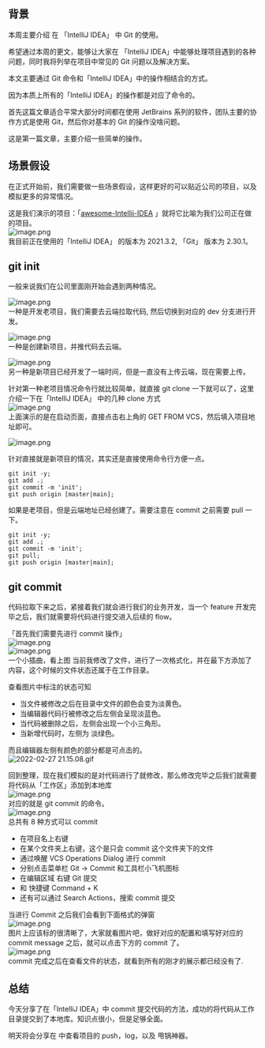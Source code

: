 ## 背景

本周主要介绍 在 「IntelliJ IDEA」 中 Git 的使用。

希望通过本周的更文，能够让大家在 「IntelliJ IDEA」中能够处理项目遇到的各种问题，同时我将列举在项目中常见的 Git 问题以及解决方案。

本文主要通过 Git 命令和「IntelliJ IDEA」中的操作相结合的方式。

因为本质上所有的「IntelliJ IDEA」的操作都是对应了命令的。

首先这篇文章适合平常大部分时间都在使用 JetBrains 系列的软件，团队主要的协作方式是使用 Git，然后你对基本的 Git 的操作没啥问题。

这是第一篇文章，主要介绍一些简单的操作。

##

## 场景假设

在正式开始前，我们需要做一些场景假设，这样更好的可以贴近公司的项目，以及模拟更多的异常情况。

这是我们演示的项目：「[awesome-Intellij-IDEA](https://github.com/xiaoxiunique/awesome-IntelliJ-IDEA) 」就将它比喻为我们公司正在做的项目。<br />![image.png](images/commit-git-idea/0090c1a128164a956bccbd4356c1a655.png)<br />我目前正在使用的「IntelliJ IDEA」 的版本为 2021.3.2, 「Git」 版本为 2.30.1。

## git init

一般来说我们在公司里面刚开始会遇到两种情况。

![image.png](images/commit-git-idea/facb217078c65b92a5ce4020486d33cd.png)<br />一种是开发老项目，我们需要去云端拉取代码, 然后切换到对应的 dev 分支进行开发。

![image.png](images/commit-git-idea/23d5d47e8c26b59649bf080b6bd2b3ca.png)<br />一种是创建新项目，并推代码去云端。

![image.png](images/commit-git-idea/98a166a57afe681509c4f2e688bea460.png)<br />另一种是新项目已经开发了一端时间，但是一直没有上传云端，现在需要上传。

针对第一种老项目情况命令行就比较简单，就直接 git clone 一下就可以了，这里介绍一下在「IntelliJ IDEA」 中的几种 clone 方式<br />![image.png](images/commit-git-idea/30212d29205616065f23c7a657f03114.png)<br />上面演示的是在启动页面，直接点击右上角的 GET FROM VCS，然后填入项目地址即可。

![image.png](images/commit-git-idea/d74534d9a01a054c9fc2bcca020da0bc.png)

针对直接就是新项目的情况，其实还是直接使用命令行方便一点。

```shell
git init -y;
git add .;
git commit -m 'init';
git push origin [master|main];
```

如果是老项目，但是云端地址已经创建了。需要注意在 commit 之前需要 pull 一下。

```shell
git init -y;
git add .;
git commit -m 'init';
git pull;
git push origin [master|main];
```

## git commit

代码拉取下来之后，紧接着我们就会进行我们的业务开发，当一个 feature 开发完毕之后，我们就需要将代码进行提交进入后续的 flow。

「首先我们需要先进行 commit 操作」<br />![image.png](images/commit-git-idea/fc476909ca263f8edd34da0cf41ad7de.png)<br />![image.png](images/commit-git-idea/accdee515cdeedf738a17ac2f2425383.png)<br />一个小插曲，看上图 当前我修改了文件，进行了一次格式化，并在最下方添加了内容，这个时候的文件状态还属于在工作目录。

查看图片中标注的状态可知

- 当文件被修改之后在目录中文件的颜色会变为淡黄色。
- 当编辑器代码行被修改之后左侧会呈现淡蓝色。
- 当代码被删除之后，左侧会出现一个小三角形。
- 当新增代码时，左侧为 淡绿色。

而且编辑器左侧有颜色的部分都是可点击的。<br />![2022-02-27 21.15.08.gif](images/commit-git-idea/66d8b9d9cdae466eef79f2a8387d1827.15.08.gif)

回到整理，现在我们模拟的是对代码进行了就修改，那么修改完毕之后我们就需要将代码从「工作区」添加到本地库<br />![image.png](images/commit-git-idea/0d38069585993e228a9307e8a594210f.png)<br />对应的就是 git commit 的命令。<br />![image.png](images/commit-git-idea/77c58af18f00c50717e28dd8caf01149.png)<br />总共有 8 种方式可以 commit

- 在项目名上右键
- 在某个文件夹上右键，这个是只会 commit 这个文件夹下的文件
- 通过唤醒 VCS Operations Dialog 进行 commit
- 分别点击菜单栏 Git -> Commit 和工具栏小飞机图标
- 在编辑区域 右键 Git 提交
- 和 快捷键 Command + K
- 还有可以通过 Search Actions，搜索 commit 提交

当进行 Commit 之后我们会看到下面格式的弹窗<br />![image.png](images/commit-git-idea/e38b2de6161ed1d752dcef4569fa0bf4.png)<br />图片上应该标的很清晰了，大家就看图片吧，做好对应的配置和填写好对应的 commit message 之后，就可以点击下方的 commit 了。<br />![image.png](images/commit-git-idea/f2485b6bb3ef3ff0e2d9dadefaf1970c.png)<br />commit 完成之后在查看文件的状态，就看到所有的刚才的展示都已经没有了.

## 总结

今天分享了在「IntelliJ IDEA」中 commit 提交代码的方法，成功的将代码从工作目录提交到了本地库。知识点很小，但是足够全面。

明天将会分享在 中查看项目的 push，log，以及 甩锅神器。
